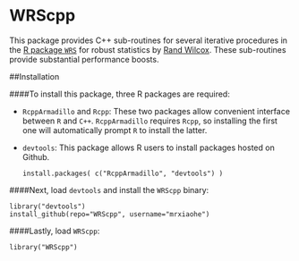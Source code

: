 WRScpp
======

This package provides C++ sub-routines for several iterative procedures in the [R package `WRS`](https://r-forge.r-project.org/projects/wrs/) for robust statistics by [Rand Wilcox](http://dornsife.usc.edu/cf/labs/wilcox/wilcox-faculty-display.cfm). These sub-routines provide substantial performance boosts.

##Installation

####To install this package, three R packages are required:

* `RcppArmadillo` and `Rcpp`: These two packages allow convenient interface between `R` and `C++`. `RcppArmadillo` requires `Rcpp`, so installing the first one will automatically prompt `R` to install the latter.
* `devtools`: This package allows R users to install packages hosted on Github. 


      install.packages( c("RcppArmadillo", "devtools") )



####Next, load `devtools` and install the `WRScpp` binary:

	library("devtools")
	install_github(repo="WRScpp", username="mrxiaohe")  


####Lastly, load `WRScpp`:

	library("WRScpp")




